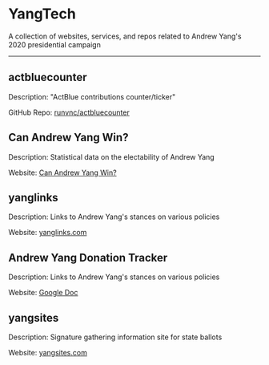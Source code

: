 # YangTech
A collection of websites, services, and repos related to Andrew Yang's 2020 presidential campaign

----

## actbluecounter
Description: "ActBlue contributions counter/ticker"

GitHub Repo: [runvnc/actbluecounter](https://github.com/runvnc/actbluecounter)

## Can Andrew Yang Win?
Description: Statistical data on the electability of Andrew Yang

Website: [Can Andrew Yang Win?](https://www.canandrewyangwin.com)

## yanglinks
Description: Links to Andrew Yang's stances on various policies

Website: [yanglinks.com](https://www.yanglinks.com/)

## Andrew Yang Donation Tracker
Description: Links to Andrew Yang's stances on various policies

Website: [Google Doc](https://docs.google.com/spreadsheets/d/1GtEhefwXP-C8nrypj97hSBRlH2LOQ8m81GdTFk5utkg/edit#gid=832576931)

## yangsites
Description: Signature gathering information site for state ballots

Website: [yangsites.com](https://www.yangsites.com/)
